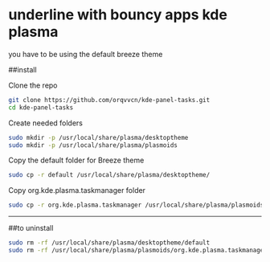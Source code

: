 # underline with bouncy apps kde plasma

you have to be using the default breeze theme 


##install

 Clone the repo
 
```bash
git clone https://github.com/orqvvcn/kde-panel-tasks.git
cd kde-panel-tasks
```

Create needed folders 
```bash
sudo mkdir -p /usr/local/share/plasma/desktoptheme
sudo mkdir -p /usr/local/share/plasma/plasmoids
```

Copy the default folder for Breeze theme

```bash
sudo cp -r default /usr/local/share/plasma/desktoptheme/
```


Copy org.kde.plasma.taskmanager folder

```bash
sudo cp -r org.kde.plasma.taskmanager /usr/local/share/plasma/plasmoids/
```


-------------------------------------------------------------------

##to uninstall
```bash
sudo rm -rf /usr/local/share/plasma/desktoptheme/default
sudo rm -rf /usr/local/share/plasma/plasmoids/org.kde.plasma.taskmanager
```
